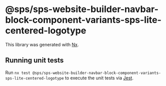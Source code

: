 # @sps/sps-website-builder-navbar-block-component-variants-sps-lite-centered-logotype

This library was generated with [Nx](https://nx.dev).

## Running unit tests

Run `nx test @sps/sps-website-builder-navbar-block-component-variants-sps-lite-centered-logotype` to execute the unit tests via [Jest](https://jestjs.io).
